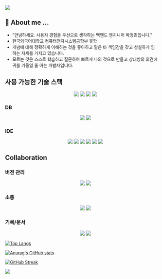 <img src="https://capsule-render.vercel.app/api?type=waving&color=auto&height=200&section=header&text=&fontSize=90" />

## 🤗 About me ...
- "안녕하세요. 사용자 경험을 우선으로 생각하는 백엔드 엔지니어 박정민입니다.” <br />
- 한국외국어대학교 컴퓨터전자시스템공학부 휴학 <br />
- 개념에 대해 정확하게 이해하는 것을 좋아하고 맡은 바 책임감을 갖고 성실하게 임하는 자세를 가지고 있습니다. <br />
- 모르는 것은 스스로 학습하고 질문하여 빠르게 나의 것으로 만들고 상대방의 의견에 귀를 기울일 줄 아는 개발자입니다.
  
## 사용 가능한 기술 스택
<p>
<ul align="center">
  <!--js-->
    <img src="https://img.shields.io/badge/javascript-F7DF1E?style=flat-square&logo=javascript&logoColor=ffffff"/>
  <!--java-->
   <img src="https://img.shields.io/badge/java-ED1D25?style=flat-square&logo=java&logoColor=ffffff"/>
  <!--spring-->
   <img src="https://img.shields.io/badge/spring-6DB33F?style=flat-square&logo=spring&logoColor=ffffff"/>
  <!--spring boot-->
   <img src="https://img.shields.io/badge/springboot-6DB33F?style=flat-square&logo=spring&logoColor=ffffff"/>
</ul>

### DB
<ul align="center">
   <!--mysql-->
     <img src="https://img.shields.io/badge/mysql-4479A1?style=flat-square&logo=mysql&logoColor=ffffff"/>
   <!--mariadb-->
     <img src="https://img.shields.io/badge/mariadb-003545?style=flat-square&logo=mariadb&logoColor=ffffff"/>
</ul>

### IDE
<ul align="center">
  <!--intellijidea-->
    <img src="https://img.shields.io/badge/intellijidea-000000?style=flat-square&logo=intellijidea&logoColor=ffffff"/>
  <!--eclipseide-->
    <img src="https://img.shields.io/badge/eclipseide-2C2255?style=flat-square&logo=eclipseide&logoColor=ffffff"/>
  <!--googlecolab-->
    <img src="https://img.shields.io/badge/googlecolab-F9AB00?style=flat-square&logo=googlecolab&logoColor=ffffff"/>
  <!--visualstudiocode-->
    <img src="https://img.shields.io/badge/visualstudiocode-007ACC?style=flat-square&logo=visualstudiocode&logoColor=ffffff"/>
  <!--pycharm-->
    <img src="https://img.shields.io/badge/pycharm-000000?style=flat-square&logo=pycharm&logoColor=ffffff"/>
  <!--figma-->
    <img src="https://img.shields.io/badge/figma-F24E1E?style=flat-square&logo=figma&logoColor=ffffff"/>
</ul>
   
## Collaboration
  ### 버전 관리
  <ul align="center">
    <!--git-->
      <img src="https://img.shields.io/badge/git-F05032?style=flat-square&logo=git&logoColor=ffffff"/>
    <!--github-->
      <img src="https://img.shields.io/badge/github-181717?style=flat-square&logo=github&logoColor=ffffff"/>
      </ul>
  
  ### 소통
  <ul align="center">
    <!--slack-->
      <img src="https://img.shields.io/badge/slack-4A154B?style=flat-square&logo=discord&logoColor=ffffff"/>
    <!--discord-->
      <img src="https://img.shields.io/badge/discord-5865F2?style=flat-square&logo=discord&logoColor=ffffff"/>
      </ul>
  
  ### 기록/문서
  <ul align="center">
    <!--블로그-->
      <a href="https://mangocoding-journal.tistory.com/"><img src="https://img.shields.io/badge/tistory-000000?style=flat-square&logo=tistory&logoColor=ffffff"/></a>
    <!--notion-->
      <img src="https://img.shields.io/badge/notion-000000?style=flat-square&logo=notion&logoColor=ffffff"/>
    </ul>
</p>

<!-- 사용한 언어 비율 -->
[![Top Langs](https://github-readme-stats.vercel.app/api/top-langs/?username=wjdals3936)](https://github.com/anuraghazra/github-readme-stats)

<!-- 본인의 깃허브에 대한 평판 -->
[![Anurag's GitHub stats](https://github-readme-stats.vercel.app/api?username=wjdals3936)](https://github.com/anuraghazra/github-readme-stats)

<!-- [GitHub Streak -->
[![GitHub Streak](https://streak-stats.demolab.com?user=wjdals3936&theme=merko&hide_border=true&mode=weekly)](https://git.io/streak-stats)
   

<img src="https://capsule-render.vercel.app/api?type=waving&color=auto&height=150&section=footer" />
